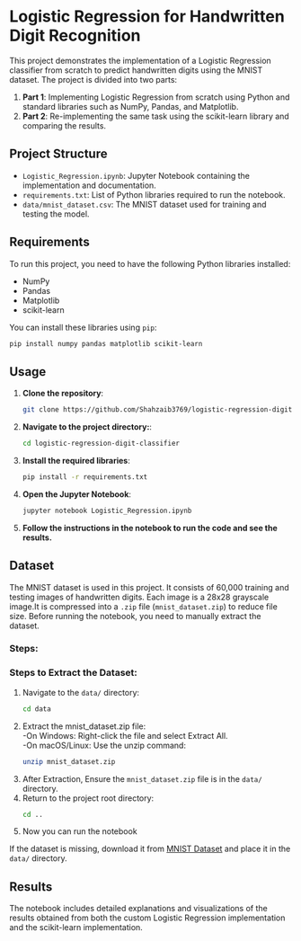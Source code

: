 # Logistic Regression for Handwritten Digit Recognition

This project demonstrates the implementation of a Logistic Regression classifier from scratch to predict handwritten digits using the MNIST dataset. The project is divided into two parts:

1. **Part 1**: Implementing Logistic Regression from scratch using Python and standard libraries such as NumPy, Pandas, and Matplotlib.
2. **Part 2**: Re-implementing the same task using the scikit-learn library and comparing the results.

## Project Structure

- `Logistic_Regression.ipynb`: Jupyter Notebook containing the implementation and documentation.
- `requirements.txt`: List of Python libraries required to run the notebook.
- `data/mnist_dataset.csv`: The MNIST dataset used for training and testing the model.

## Requirements

To run this project, you need to have the following Python libraries installed:

- NumPy
- Pandas
- Matplotlib
- scikit-learn

You can install these libraries using `pip`:

```bash
pip install numpy pandas matplotlib scikit-learn
```
## Usage

1. **Clone the repository**:

   ```bash
   git clone https://github.com/Shahzaib3769/logistic-regression-digit-classifier.git
   ```
2. **Navigate to the project directory:**:
   ```bash
   cd logistic-regression-digit-classifier
   ```
3. **Install the required libraries**:
   ```bash
   pip install -r requirements.txt
   ```
4. **Open the Jupyter Notebook**:
   ```bash
   jupyter notebook Logistic_Regression.ipynb
   ```
5. **Follow the instructions in the notebook to run the code and see the results.**

## Dataset
  The MNIST dataset is used in this project. It consists of 60,000 training and testing images of handwritten digits. Each image is a 28x28 grayscale image.It is compressed into a `.zip` file (`mnist_dataset.zip`) to reduce file size. Before running the notebook, you need to manually extract the dataset.

### Steps:
### Steps to Extract the Dataset:
1. Navigate to the `data/` directory:
   ```bash
   cd data
   ```
2. Extract the mnist_dataset.zip file:  
   -On Windows: Right-click the file and select Extract All.  
   -On macOS/Linux: Use the unzip command:
   ```bash
   unzip mnist_dataset.zip
   ```
3. After Extraction, Ensure the `mnist_dataset.zip` file is in the `data/` directory.
4. Return to the project root directory:
   ```bash
   cd ..
   ```
5. Now you can run the notebook 

If the dataset is missing, download it from [MNIST Dataset](https://drive.google.com/file/d/1lsK27vY-YyPM6t-Yp9ql3IsiRtbZ5f5g/view?usp=sharing) and place it in the `data/` directory.  

## Results
  The notebook includes detailed explanations and visualizations of the results obtained from both the custom Logistic Regression implementation and the scikit-learn implementation.
